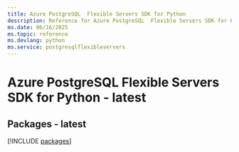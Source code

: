 ```yaml
---
title: Azure PostgreSQL  Flexible Servers SDK for Python
description: Reference for Azure PostgreSQL  Flexible Servers SDK for Python
ms.date: 06/16/2025
ms.topic: reference
ms.devlang: python
ms.service: postgresqlflexibleservers
---
```

# Azure PostgreSQL  Flexible Servers SDK for Python - latest
## Packages - latest
[!INCLUDE [packages](postgresql--flexible-servers-index.md)]